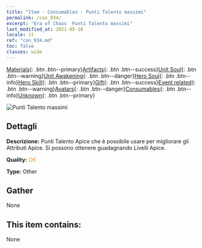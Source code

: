 ```yaml
---
title: "Item - Consumables - Punti Talento massimi"
permalink: /con_934/
excerpt: "Era of Chaos  Punti Talento massimi"
last_modified_at: 2021-05-18
locale: it
ref: "con_934.md"
toc: false
classes: wide
---
```

 [Materials](/ItemsIT/){: .btn .btn--primary}[Artifacts](/ItemsIT/Artifacts/){: .btn .btn--success}[Unit Soul](/ItemsIT/UnitSoul/){: .btn .btn--warning}[Unit Awakening](/ItemsIT/UnitAwakening/){: .btn .btn--danger}[Hero Soul](/ItemsIT/HeroSoul/){: .btn .btn--info}[Hero Skill](/ItemsIT/HeroSkill/){: .btn .btn--primary}[Gift](/ItemsIT/Gift/){: .btn .btn--success}[Event related](/ItemsIT/Events/){: .btn .btn--warning}[Avatars](/ItemsIT/Avatars/){: .btn .btn--danger}[Consumables](/ItemsIT/Consumables/){: .btn .btn--info}[Unknown](/ItemsIT/Unknown/){: .btn .btn--primary}

 ![Punti Talento massimi](/images/t/i_40022.png)

## Dettagli
 **Descrizione:** Punti Talento Apice che è possibile usare per migliorare gli Attributi Apice. Si possono ottenere guadagnando Livelli Apice.

 **Quality:** <span style="color: #FF8C00">OK</span>

 **Type:** Other

## Gather

  None

## This item contains:

  None

